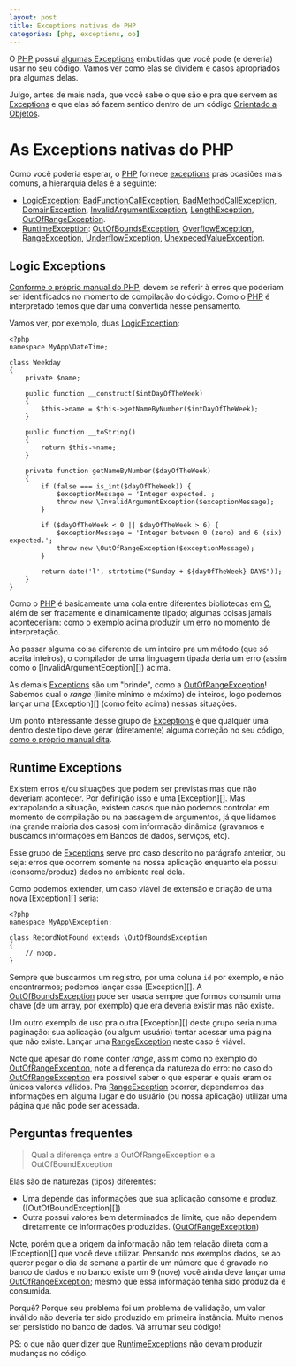 ```yaml
---
layout: post
title: Exceptions nativas do PHP
categories: [php, exceptions, oo]
---
```


O [PHP][] possui [algumas Exceptions][spl_exceptions] embutidas que você pode
(e deveria) usar no seu código. Vamos ver como elas se dividem e casos apropriados
pra algumas delas.

Julgo, antes de mais nada, que você sabe o que são e pra que servem as
[Exceptions][exceptions] e que elas só fazem sentido dentro de um código
[Orientado a Objetos][oo].

# As Exceptions nativas do PHP

Como você poderia esperar, o [PHP][] fornece [exceptions][] pras ocasiões mais
comuns, a hierarquia delas é a seguinte:

* [LogicException][]: [BadFunctionCallException][], [BadMethodCallException][],
[DomainException][], [InvalidArgumentException][], [LengthException][], [OutOfRangeException][].
* [RuntimeException][]: [OutOfBoundsException][], [OverflowException][],
[RangeException][], [UnderflowException][], [UnexpecedValueException][].

## Logic Exceptions

[Conforme o próprio manual do PHP][LogicException], devem se referir à erros que
poderiam ser identificados no momento de compilação do código. Como o [PHP][] é
interpretado temos que dar uma convertida nesse pensamento.

Vamos ver, por exemplo, duas [LogicException][]:

    <?php
    namespace MyApp\DateTime;

    class Weekday
    {
        private $name;

        public function __construct($intDayOfTheWeek)
        {
            $this->name = $this->getNameByNumber($intDayOfTheWeek);
        }

        public function __toString()
        {
            return $this->name;
        }

        private function getNameByNumber($dayOfTheWeek)
        {
            if (false === is_int($dayOfTheWeek)) {
                $exceptionMessage = 'Integer expected.';
                throw new \InvalidArgumentException($exceptionMessage);
            }

            if ($dayOfTheWeek < 0 || $dayOfTheWeek > 6) {
                $exceptionMessage = 'Integer between 0 (zero) and 6 (six) expected.';
                throw new \OutOfRangeException($exceptionMessage);
            }

            return date('l', strtotime("Sunday + ${dayOfTheWeek} DAYS"));
        }
    }

Como o [PHP][] é basicamente uma cola entre diferentes bibliotecas em [C][],
além de ser fracamente e dinamicamente tipado; algumas coisas jamais aconteceriam:
como o exemplo acima produzir um erro no momento de interpretação.

Ao passar alguma coisa diferente de um inteiro pra um método
(que só aceita inteiros), o compilador de uma linguagem tipada deria um erro
(assim como o [InvalidArgumentEception][]) acima.

As demais [Exceptions][] são um "brinde", como a [OutOfRangeException][]!
Sabemos qual o *range* (limite mínimo e máximo) de inteiros, logo podemos lançar
uma [Exception][] (como feito acima) nessas situações.

Um ponto interessante desse grupo de [Exceptions][] é que qualquer uma dentro deste
tipo deve gerar (diretamente) alguma correção no seu código,
[como o próprio manual dita][LogicException].

## Runtime Exceptions

Existem erros e/ou situações que podem ser previstas mas que não deveriam acontecer.
Por definição isso é uma [Exception][]. Mas extrapolando a situação, existem casos
que não podemos controlar em momento de compilação ou na passagem de argumentos, já
que lidamos (na grande maioria dos casos) com informação dinâmica (gravamos e buscamos
informações em Bancos de dados, serviços, etc).

Esse grupo de [Exceptions][] serve pro caso descrito no parágrafo anterior, ou seja:
erros que ocorrem somente na nossa aplicação enquanto ela possui (consome/produz) dados
no ambiente real dela.

Como podemos extender, um caso viável de extensão e criação de uma nova [Exception][]
seria:

    <?php
    namespace MyApp\Exception;

    class RecordNotFound extends \OutOfBoundsException
    {
        // noop.
    }

Sempre que buscarmos um registro, por uma coluna `id` por exemplo, e não encontrarmos;
podemos lançar essa [Exception][]. A [OutOfBoundsException][] pode ser usada sempre que
formos consumir uma chave (de um array, por exemplo) que era deveria existir mas não
existe.

Um outro exemplo de uso pra outra [Exception][] deste grupo seria numa paginação:
sua aplicação (ou algum usuário) tentar acessar uma página que não existe. Lançar uma
[RangeException][] neste caso é viável.

Note que apesar do nome conter *range*, assim como no exemplo do [OutOfRangeException][],
note a diferença da natureza do erro: no caso do [OutOfRangeException][] era possível saber
o que esperar e quais eram os únicos valores válidos. Pra [RangeException][] ocorrer, dependemos
das informações em alguma lugar e do usuário (ou nossa aplicação) utilizar uma página
que não pode ser acessada.


## Perguntas frequentes

> Qual a diferença entre a OutOfRangeException e a OutOfBoundException

Elas são de naturezas (tipos) diferentes:

* Uma depende das informações que sua aplicação consome e produz. ([OutOfBoundException][])
* Outra possui valores bem determinados de limite, que não dependem diretamente de informações produzidas. ([OutOfRangeException][])

Note, porém que a origem da informação não tem relação direta com a [Exception][]
que você deve utilizar. Pensando nos exemplos dados, se ao querer pegar o dia da semana
a partir de um número que é gravado no banco de dados e no banco existe um 9 (nove)
você ainda deve lançar uma [OutOfRangeException][]; mesmo que essa informação tenha sido
produzida e consumida.

Porquê? Porque seu problema foi um problema de validação, um valor inválido não
deveria ter sido produzido em primeira instância. Muito menos ser persistido no
banco de dados. Vá arrumar seu código!

PS: o que não quer dizer que [RuntimeException][]s não devam produzir mudanças no
código.

[php]: http://php.net "PHP: Hipertext Preprocessor"
[spl_exceptions]: http://www.php.net/manual/en/spl.exceptions.php "PHP Manual: SPL Exceptions"
[exceptions]: http://php.net/exceptions "PHP Manual: Exceptions"
[oo]: http://en.wikipedia.org/wiki/Object-oriented_programming "Wikipedia: Object Oriented Programming"
[LogicException]: http://www.php.net/manual/en/class.logicexception.php "PHP Manual: Logic Exception"
[BadFunctionCallException]: http://www.php.net/manual/en/class.badfunctioncallexception.php "PHP Manual: Bad Function Call Exception"
[BadMethodCallException]: http://www.php.net/manual/en/class.badmethodcallexception.php "PHP Manual: Bad Method Call Exception"
[DomainException]: http://www.php.net/manual/en/class.domainexception.php "PHP Manual: Domain Exception"
[InvalidArgumentException]: http://www.php.net/manual/en/class.invalidargumentexception.php "PHP Manual: Invalid Argument Exception"
[LengthException]: http://www.php.net/manual/en/class.lengthexception.php "PHP Manual: Length Exception"
[OutOfRangeException]: http://www.php.net/manual/en/class.outofrangeexception.php "PHP Manual: Out of Range Exception"
[RuntimeException]: http://www.php.net/manual/en/class.runtimeexception.php "PHP Manual: Runtime Exception"
[OutOfBoundsException]: http://www.php.net/manual/en/class.outofboundsexception.php "PHP Manual: Out of Bounds Exception"
[OverflowException]: http://www.php.net/manual/en/class.overflowexception.php "PHP Manual: Overflow Exception"
[RangeException]: http://www.php.net/manual/en/class.rangeexception.php "PHP Manual: Range Exception"
[UnderflowException]: http://www.php.net/manual/en/class.underflowexception.php "PHP Manual: Underflow Exception"
[UnexpecedValueException]: http://www.php.net/manual/en/class.unexpectedvalueexception.php "PHP Manual: Unexpected Value Exception"
[C]: https://en.wikipedia.org/wiki/C_language "Wikipedia: C Language"
